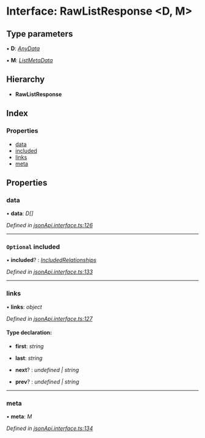 # Interface: RawListResponse <**D, M**>

## Type parameters

▪ **D**: *[AnyData](../README.md#anydata)*

▪ **M**: *[ListMetaData](listmetadata.md)*

## Hierarchy

* **RawListResponse**

## Index

### Properties

* [data](rawlistresponse.md#data)
* [included](rawlistresponse.md#optional-included)
* [links](rawlistresponse.md#links)
* [meta](rawlistresponse.md#meta)

## Properties

###  data

• **data**: *D[]*

*Defined in [jsonApi.interface.ts:126](https://github.com/headline-1/coolio/blob/c80476b/packages/json-api/src/jsonApi.interface.ts#L126)*

___

### `Optional` included

• **included**? : *[IncludedRelationships](../README.md#includedrelationships)*

*Defined in [jsonApi.interface.ts:133](https://github.com/headline-1/coolio/blob/c80476b/packages/json-api/src/jsonApi.interface.ts#L133)*

___

###  links

• **links**: *object*

*Defined in [jsonApi.interface.ts:127](https://github.com/headline-1/coolio/blob/c80476b/packages/json-api/src/jsonApi.interface.ts#L127)*

#### Type declaration:

* **first**: *string*

* **last**: *string*

* **next**? : *undefined | string*

* **prev**? : *undefined | string*

___

###  meta

• **meta**: *M*

*Defined in [jsonApi.interface.ts:134](https://github.com/headline-1/coolio/blob/c80476b/packages/json-api/src/jsonApi.interface.ts#L134)*
